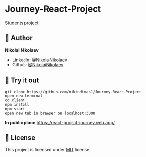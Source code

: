 # Journey-React-Project

Students project


## 👨 Author

**Nikolai Nikolaev**

- LinkedIn: [@NikolaiNikolaev](https://www.linkedin.com/in/nikolay-nikolaev-4555631a7/)
- Github: [@NikolaiNikolaev](https://github.com/nikindtmas1)

## :eyes: Try it out

```
git clone https://github.com/nikindtmas1/Journey-React-Project
open new terminal
cd client
npm install
npm start
open new tab in brawser on localhost:3000
```
**In public place**
https://react-project-journey.web.app/


## :pencil: License

This project is licensed under [MIT](https://opensource.org/licenses/MIT) license.
